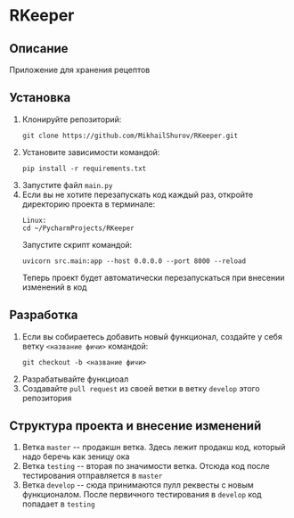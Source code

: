 # RKeeper

## Описание

Приложение для хранения рецептов

## Установка

1. Клонируйте репозиторий:
   ``````
   git clone https://github.com/MikhailShurov/RKeeper.git
   ``````
2. Установите зависимости командой:
   ``````
   pip install -r requirements.txt
   ``````
3. Запустите файл ```main.py```
4. Если вы не хотите перезапускать код каждый раз, откройте директорию проекта в терминале:
   ``````
   Linux:
   cd ~/PycharmProjects/RKeeper
   ``````
   Запустите скрипт командой:
   ``````
   uvicorn src.main:app --host 0.0.0.0 --port 8000 --reload
   ``````
   Теперь проект будет автоматически перезапускаться при внесении изменений в код

## Разработка

1. Если вы собираетесь добавить новый функционал, создайте у себя ветку ```<название фичи>``` командой:
   ``````
   git checkout -b <название фичи>
   ``````
2. Разрабатывайте функциоал
3. Создавайте ```pull request``` из своей ветки в ветку ```develop``` этого репозитория

## Структура проекта и внесение изменений

1. Ветка ```master``` -- продакшн ветка. Здесь лежит продакш код, который надо беречь как зеницу ока
2. Ветка ```testing``` -- вторая по значимости ветка. Отсюда код после тестирования отправляется в ```master```
3. Ветка ```develop``` -- сюда принимаются пулл реквесты с новым функционалом. После первичного тестирования в ```develop``` код попадает в ```testing```
